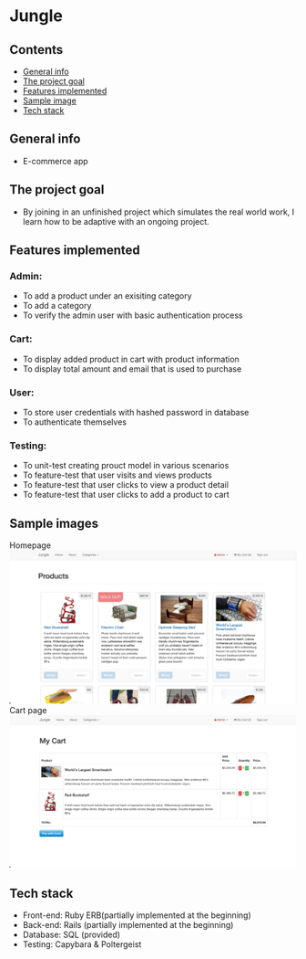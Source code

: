 # Jungle

## Contents

- [General info](#general-info)
- [The project goal](#the-project-goal)
- [Features implemented](#features-implemented)
- [Sample image](#sample-image)
- [Tech stack](#tech-stack)

## General info

- E-commerce app

## The project goal

- By joining in an unfinished project which simulates the real world work, I learn how to be adaptive with an ongoing project.

## Features implemented

### Admin:

- To add a product under an exisiting category
- To add a category
- To verify the admin user with basic authentication process

### Cart:

- To display added product in cart with product information
- To display total amount and email that is used to purchase

### User:

- To store user credentials with hashed password in database
- To authenticate themselves

### Testing:

- To unit-test creating prouct model in various scenarios
- To feature-test that user visits and views products
- To feature-test that user clicks to view a product detail
- To feature-test that user clicks to add a product to cart

## Sample images

Homepage
![sample1](https://github.com/jeffk713/ruby-jungle/blob/master/sample-images/image1.png?raw=true)
Cart page
![sample2](https://github.com/jeffk713/ruby-jungle/blob/master/sample-images/image2.png?raw=true)

## Tech stack

- Front-end: Ruby ERB(partially implemented at the beginning)
- Back-end: Rails (partially implemented at the beginning)
- Database: SQL (provided)
- Testing: Capybara & Poltergeist
